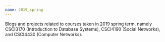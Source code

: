 ```yaml
---
name: 2019_spring
---
```


Blogs and projects related to courses taken in 2019 spring term, namely CSCI3170 (Introduction to Database Systems), CSCI4190 (Social Networks), and CSCI4430 (Computer Networks).